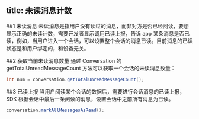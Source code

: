 title: 未读消息计数
--- 

##1 未读消息
未读消息是指用户没有读过的消息，而非对方是否已经阅读，要想显示正确的未读计数，需要开发者显示调用已读上报，告诉 app 某条消息是否已读，例如，当用户进入一个会话，可以设置整个会话的消息已读。目前消息的已读状态是和用户绑定的，和设备无关。

##2 获取当前未读消息数量
通过 Conversation 的 getTotalUnreadMessageCount 方法可以获取一个会话的未读消息数量：
```java
int num = conversation.getTotalUnreadMessageCount();
```
	
##3 已读上报
当用户阅读某个会话的数据后，需要进行会话消息的已读上报，SDK 根据会话中最后一条阅读的消息，设置会话中之前所有消息为已读。
```java
conversation.markAllMessagesAsRead();
```

 

 
 